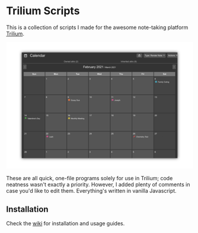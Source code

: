 # Trilium Scripts
This is a collection of scripts I made for the awesome note-taking platform [Trilium](https://github.com/zadam/trilium). 

![calendar example](Assets/cal-example.png)

These are all quick, one-file programs solely for use in Trilium; code neatness wasn't exactly a priority. However, I added plenty of comments in case you'd like to edit them. Everything's written in vanilla Javascript.

## Installation
Check the [wiki](https://github.com/Mangiola/trilium-scripts/wiki) for installation and usage guides. 
